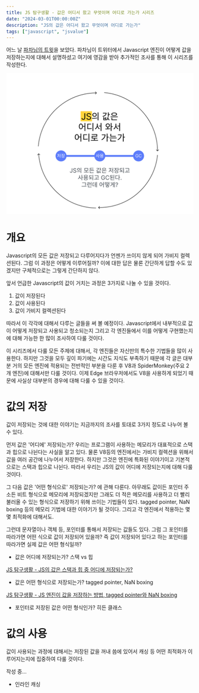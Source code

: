 ```yaml
---
title: JS 탐구생활 - 값은 어디서 왔고 무엇이며 어디로 가는가 시리즈
date: "2024-03-01T00:00:00Z"
description: "JS의 값은 어디서 왔고 무엇이며 어디로 가는가"
tags: ["javascript", "jsvalue"]
---
```


어느 날 [파차님의 트윗](https://twitter.com/finalchildmc/status/1751818395669106722)을 보았다. 파차님이 트위터에서 Javascript 엔진이 어떻게 값을 저장하는지에 대해서 설명하셨고 여기에 영감을 받아 추가적인 조사를 통해 이 시리즈를 작성한다.

![시리즈 이미지](image.png)

# 개요

Javascript의 모든 값은 저장되고 다루어지다가 언젠가 쓰이지 않게 되어 가비지 컬렉션된다. 그럼 이 과정은 어떻게 이루어질까? 이에 대한 답은 물론 간단하게 답할 수도 있겠지만 구체적으로는 그렇게 간단하지 않다.

앞서 언급한 Javascript의 값이 거치는 과정은 3가지로 나눌 수 있을 것이다.

1. 값이 저장된다
2. 값이 사용된다
3. 값이 가비지 컬렉션된다

따라서 이 각각에 대해서 다루는 글들을 써 볼 예정이다. Javascript에서 내부적으로 값이 어떻게 저장되고 사용되고 청소되는지 그리고 각 엔진들에서 이를 어떻게 구현했는지에 대해 가능한 한 많이 조사하여 다룰 것이다.

이 시리즈에서 다룰 모든 주제에 대해서, 각 엔진들은 자신만의 특수한 기법들을 많이 사용한다. 하지만 그것을 모두 깊이 파기에는 시간도 지식도 부족하기 때문에 각 글은 대부분 거의 모든 엔진에 적용되는 전반적인 부분을 다룬 후 V8과 SpiderMonkey(주요 2개 엔진)에 대해서만 다룰 것이다. 이제 Edge 브라우저에서도 V8을 사용하게 되었기 때문에 사실상 대부분의 경우에 대해 다룰 수 있을 것이다.

# 값의 저장

값이 저장되는 것에 대한 이야기는 지금까지의 조사를 토대로 3가지 정도로 나누어 볼 수 있다.

먼저 값은 '어디에' 저장되는가? 우리는 프로그램이 사용하는 메모리가 대표적으로 스택과 힙으로 나뉜다는 사실을 알고 있다. 물론 V8등의 엔진에서는 가비지 컬렉션을 위해서 값을 여러 공간에 나누어서 저장한다. 하지만 그것은 엔진에 특화된 이야기이고 기본적으로는 스택과 힙으로 나뉜다. 따라서 우리는 JS의 값이 어디에 저장되는지에 대해 다룰 것이다.

그 다음 값은 '어떤 형식으로' 저장되는가? 에 관해 다룬다. 아무래도 값이든 포인터 주소든 비트 형식으로 메모리에 저장되겠지만 그래도 더 적은 메모리를 사용하고 더 빨리 불러올 수 있는 형식으로 저장하기 위해 쓰이는 기법들이 있다. tagged pointer, NaN boxing 등의 메모리 기법에 대한 이야기가 될 것이다. 그리고 각 엔진에서 적용하는 몇몇 최적화에 대해서도.

그런데 문자열이나 객체 등, 포인터를 통해서 저장되는 값들도 있다. 그럼 그 포인터를 따라가면 어떤 식으로 값이 저장되어 있을까? 즉 값이 저장되어 있다고 하는 포인터를 따라가면 실제 값은 어떤 형식일까?

- 값은 어디에 저장되는가? 스택 vs 힙

[JS 탐구생활 - JS의 값은 스택과 힙 중 어디에 저장되는가?](https://witch.work/posts/javascript-trip-of-js-value-where-value-stored)

- 값은 어떤 형식으로 저장되는가? tagged pointer, NaN boxing

[JS 탐구생활 - JS 엔진이 값을 저장하는 방법, tagged pointer와 NaN boxing](https://witch.work/posts/javascript-trip-of-js-value-tagged-pointer-nan-boxing)

- 포인터로 저장된 값은 어떤 형식인가? 히든 클래스

# 값의 사용

값이 사용되는 과정에 대해서는 저장된 값을 꺼내 씀에 있어서 캐싱 등 어떤 최적화가 이루어지는지에 집중하여 다룰 것이다.

작성 중...

- 인라인 캐싱